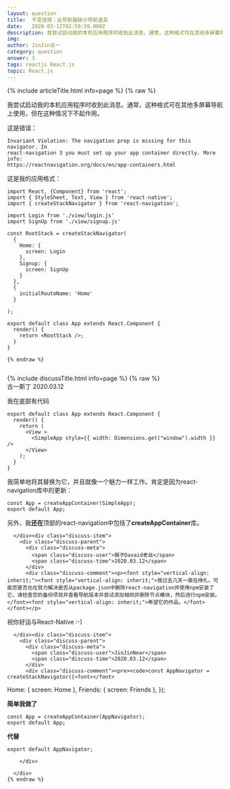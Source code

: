 ```yaml
---
layout: question
title:  不变违规：此导航器缺少导航道具
date:   2020-03-12T02:59:59.000Z
description: 我尝试启动我的本机应用程序时收到此消息。通常，这种格式可在其他多屏幕导航上使用，但在这种情况下不起作用。这是错误：Invariant Violat...
img: 
author: JinJin古一
category: question
answer: 3
tags: reactjs React.js
topic: React.js
---
```

<div class="article-root">
  <div class="article">
    {% include articleTitle.html info=page %}
    {% raw %}
    <div class="article-content"><p><font style="vertical-align: inherit;"><font style="vertical-align: inherit;">我尝试启动我的本机应用程序时收到此消息。</font><font style="vertical-align: inherit;">通常，这种格式可在其他多屏幕导航上使用，但在这种情况下不起作用。</font></font></p>

<p><font style="vertical-align: inherit;"><font style="vertical-align: inherit;">这是错误：</font></font></p>

<pre><code>Invariant Violation: The navigation prop is missing for this navigator. In <font></font>
react-navigation 3 you must set up your app container directly. More info: <font></font>
https://reactnavigation.org/docs/en/app-containers.html<font></font>
</code></pre>

<p><font style="vertical-align: inherit;"><font style="vertical-align: inherit;">这是我的应用格式：</font></font></p>

<pre><code>import React, {Component} from 'react';<font></font>
import { StyleSheet, Text, View } from 'react-native';<font></font>
import { createStackNavigator } from 'react-navigation';<font></font>
<font></font>
import Login from './view/login.js'<font></font>
import SignUp from './view/signup.js'<font></font>
<font></font>
const RootStack = createStackNavigator(<font></font>
  {<font></font>
    Home: {<font></font>
      screen: Login<font></font>
    },<font></font>
    Signup: {<font></font>
      screen: SignUp<font></font>
    }<font></font>
  },<font></font>
  {<font></font>
    initialRouteName: 'Home'<font></font>
  }<font></font>
<font></font>
);<font></font>
<font></font>
export default class App extends React.Component {<font></font>
  render() {<font></font>
    return &lt;RootStack /&gt;;<font></font>
  }<font></font>
}<font></font>
</code></pre></div>
    {% endraw %}
  </div>
  <p style="height: 0;width:0;overflow: hidden;"> 第913篇《不变违规：此导航器缺少导航道具》来自Winter(https://github.com/aiyld/aiyld.github.io)的站点</p>
  <div class="discuss-wrapper">
    {% include discussTitle.html info=page %}
    {% raw %}
    <div class="discuss-item">
        <div class="discuss-parent">
          <div class="discuss-meta">
            <span class="discuss-user">古一斯丁</span>
            <span class="discuss-time">2020.03.12</span>
          </div>
          <div class="discuss-comment"><p><font style="vertical-align: inherit;"><font style="vertical-align: inherit;">我在底部有代码</font></font></p>

<pre><code>export default class App extends React.Component {<font></font>
  render() {<font></font>
    return (<font></font>
      &lt;View &gt;<font></font>
        &lt;SimpleApp style={{ width: Dimensions.get("window").width }} /&gt;<font></font>
      &lt;/View&gt;<font></font>
    );<font></font>
  }<font></font>
}<font></font>
</code></pre>

<p><font style="vertical-align: inherit;"><font style="vertical-align: inherit;">我简单地将其替换为它，并且就像一个魅力一样工作。</font><font style="vertical-align: inherit;">肯定是因为react-navigation库中的更新：</font></font></p>

<pre><code>const App = createAppContainer(SimpleApp);<font></font>
export default App;<font></font>
</code></pre>

<p><font style="vertical-align: inherit;"><font style="vertical-align: inherit;">另外，我</font></font><strong><font style="vertical-align: inherit;"><font style="vertical-align: inherit;">还在</font></font></strong><font style="vertical-align: inherit;"><font style="vertical-align: inherit;">顶部的react-navigation中</font><font style="vertical-align: inherit;">包括了</font><strong><font style="vertical-align: inherit;">createAppContainer</font></strong><font style="vertical-align: inherit;">库。</font></font></p></div>
        </div>
        
      </div><div class="discuss-item">
        <div class="discuss-parent">
          <div class="discuss-meta">
            <span class="discuss-user">猴子Davaid老丝</span>
            <span class="discuss-time">2020.03.12</span>
          </div>
          <div class="discuss-comment"><p><font style="vertical-align: inherit;"><font style="vertical-align: inherit;">我过去几天一直在挣扎。可能您是否也在努力解决是否从package.json中删除react-navigation并使用npm安装了它，请检查您的备份项目并查看导航版本并尝试添加相同并删除节点模块，然后进行npm安装。</font><font style="vertical-align: inherit;">希望它的作品。</font></font></p>

<p><font style="vertical-align: inherit;"><font style="vertical-align: inherit;">祝你好运与React-Native :-) </font></font></p></div>
        </div>
        
      </div><div class="discuss-item">
        <div class="discuss-parent">
          <div class="discuss-meta">
            <span class="discuss-user">JinJinNear</span>
            <span class="discuss-time">2020.03.12</span>
          </div>
          <div class="discuss-comment"><pre><code>const AppNavigator = createStackNavigator({<font></font>
  Home: { screen: Home },<font></font>
  Friends: { screen: Friends },<font></font>
});<font></font>
</code></pre>

<p><strong><font style="vertical-align: inherit;"><font style="vertical-align: inherit;">简单我做了</font></font></strong></p>

<pre><code>const App = createAppContainer(AppNavigator);<font></font>
export default App;<font></font>
</code></pre>

<p><strong><font style="vertical-align: inherit;"><font style="vertical-align: inherit;">代替</font></font></strong> </p>

<pre><code>export default AppNavigator;
</code></pre></div>
        </div>
        
      </div>
    {% endraw %}
  </div>
<div>
